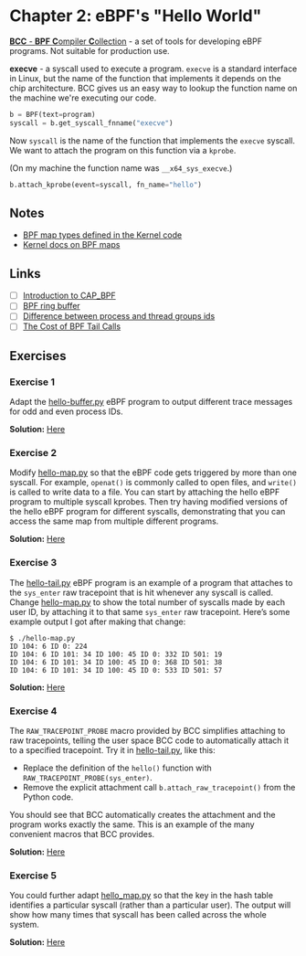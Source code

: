 # Chapter 2: eBPF's "Hello World"

[**BCC** - **BPF** **C**ompiler **C**ollection](https://github.com/iovisor/bcc) - a set of tools for developing eBPF programs.
Not suitable for production use.

**execve** - a syscall used to execute a program.
`execve` is a standard interface in Linux, but the name of the function that implements it depends on the chip architecture.
BCC gives us an easy way to lookup the function name on the machine we're executing our code.

```python
b = BPF(text=program)
syscall = b.get_syscall_fnname("execve")
```

Now `syscall` is the name of the function that implements the `execve` syscall.
We want to attach the program on this function via a `kprobe`.

(On my machine the function name was `__x64_sys_execve`.)

```python
b.attach_kprobe(event=syscall, fn_name="hello")
```

## Notes

- [BPF map types defined in the Kernel code](https://elixir.bootlin.com/linux/v5.15.86/source/include/uapi/linux/bpf.h#L878)
- [Kernel docs on BPF maps](https://docs.kernel.org/bpf/maps.html)

## Links

- [ ] [Introduction to CAP_BPF](https://mdaverde.com/posts/cap-bpf/)
- [ ] [BPF ring buffer](https://nakryiko.com/posts/bpf-ringbuf/)
- [ ] [Difference between process and thread groups ids](https://www.gnu.org/software/libc/manual/html_node/Process-Identification.html)
- [ ] [The Cost of BPF Tail Calls](https://pchaigno.github.io/ebpf/2021/03/22/cost-bpf-tail-calls.html)

## Exercises

### Exercise 1

Adapt the [hello-buffer.py](./hello-buffer.py) eBPF program to output different trace messages for odd and even process IDs.

**Solution:** [Here](./hello-buffer-ex-1.py)

### Exercise 2

Modify [hello-map.py](./hello-map.py) so that the eBPF code gets triggered by more than one syscall.
For example, `openat()` is commonly called to open files, and `write()` is called to write data to a file.
You can start by attaching the hello eBPF program to multiple syscall kprobes.
Then try having modified versions of the hello eBPF program for different syscalls, demonstrating that you can access the same map from multiple different programs.

**Solution:** [Here](./hello-map-ex-2.py)

### Exercise 3

The [hello-tail.py](./hello-tail.py) eBPF program is an example of a program that attaches to the `sys_enter` raw tracepoint that is hit whenever any syscall is called.
Change [hello-map.py](./hello-map.py) to show the total number of syscalls made by each user ID, by attaching it to that same `sys_enter` raw tracepoint.
Here’s some example output I got after making that change:

```console
$ ./hello-map.py
ID 104: 6 ID 0: 224
ID 104: 6 ID 101: 34 ID 100: 45 ID 0: 332 ID 501: 19
ID 104: 6 ID 101: 34 ID 100: 45 ID 0: 368 ID 501: 38
ID 104: 6 ID 101: 34 ID 100: 45 ID 0: 533 ID 501: 57
```

**Solution:** [Here](./hello-map-ex-3.py)

### Exercise 4

The `RAW_TRACEPOINT_PROBE` macro provided by BCC simplifies attaching to raw tracepoints, telling the user space BCC code to automatically attach it to a specified tracepoint.
Try it in [hello-tail.py](./hello-tail.py), like this:

- Replace the definition of the `hello()` function with `RAW_TRACEPOINT_PROBE(sys_enter)`.
- Remove the explicit attachment call `b.attach_raw_tracepoint()` from the Python code.

You should see that BCC automatically creates the attachment and the program works exactly the same.
This is an example of the many convenient macros that BCC provides.

**Solution:** [Here](./hello-tail-ex-4.py)

### Exercise 5

You could further adapt [hello_map.py](./hello-map.py) so that the key in the hash table identifies a particular syscall (rather than a particular user).
The output will show how many times that syscall has been called across the whole system.

**Solution:** [Here](./hello-map-ex-5.py)
